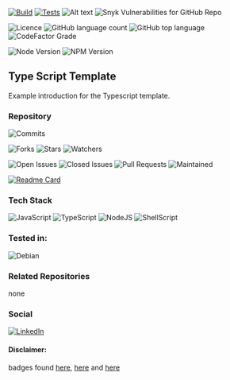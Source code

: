 [![Build](https://github.com/TiagoVenceslau/decorator-validation/actions/workflows/nodejs-build.yaml/badge.svg)](http://www.pdmfc.com)
[![Tests](https://github.com/TiagoVenceslau/decorator-validation/actions/workflows/jest-test.yaml/badge.svg)](http://www.pdmfc.com)
![Alt text](https://raw.github.com/TiagoVenceslau/decorator-validation/master//workdocs/badges/badge-lines.svg?sanitize=true)
![Snyk Vulnerabilities for GitHub Repo](https://img.shields.io/snyk/vulnerabilities/github/TiagoVenceslau/ts-workspace?style=plastic)

![Licence](https://img.shields.io/github/license/TiagoVenceslau/decorator-validation.svg)
![GitHub language count](https://img.shields.io/github/languages/count/TiagoVenceslau/ts-workspace?style=plastic)
![GitHub top language](https://img.shields.io/github/languages/top/TiagoVenceslau/ts-workspace?style=plastic)
![CodeFactor Grade](https://img.shields.io/codefactor/grade/github/TiagoVenceslau/ts-workspace/master?style=plastic)

![Node Version](https://img.shields.io/badge/dynamic/json.svg?url=https%3A%2F%2Fraw.githubusercontent.com%2Fbadges%2Fshields%2Fmaster%2Fpackage.json&label=Node&query=$.engines.node&colorB=blue)
![NPM Version](https://img.shields.io/badge/dynamic/json.svg?url=https%3A%2F%2Fraw.githubusercontent.com%2Fbadges%2Fshields%2Fmaster%2Fpackage.json&label=NPM&query=$.engines.npm&colorB=orange)


## Type Script Template

Example introduction for the Typescript template.


### Repository

![Commits](https://img.shields.io/github/commits-since/TiagoVenceslau/ts-workspace/1.0.0.svg)

![Forks](https://img.shields.io/github/forks/TiagoVenceslau/ts-workspace.svg)
![Stars](https://img.shields.io/github/stars/TiagoVenceslau/ts-workspace.svg)
![Watchers](https://img.shields.io/github/watchers/TiagoVenceslau/ts-workspace.svg)

![Open Issues](https://img.shields.io/github/issues/TiagoVenceslau/ts-workspace.svg)
![Closed Issues](https://img.shields.io/github/issues-closed/TiagoVenceslau/ts-workspace.svg)
![Pull Requests](https://img.shields.io/github/issues-pr-closed/TiagoVenceslau/ts-workspace.svg)
![Maintained](https://img.shields.io/badge/Maintained%3F-yes-green.svg)

[![Readme Card](https://github-readme-stats.vercel.app/api/pin/?username=TiagoVenceslau&repo=ts-workspace)](https://github.com/TiagoVenceslau/ts-workspace)














### Tech Stack

![JavaScript](https://img.shields.io/badge/JavaScript-F7DF1E?style=for-the-badge&logo=javascript&logoColor=black)
![TypeScript](https://img.shields.io/badge/TypeScript-007ACC?style=for-the-badge&logo=typescript&logoColor=white)
![NodeJS](https://img.shields.io/badge/Node.js-43853D?style=for-the-badge&logo=node.js&logoColor=white)
![ShellScript](https://img.shields.io/badge/Shell_Script-121011?style=for-the-badge&logo=gnu-bash&logoColor=white)


### Tested in:

![Debian](https://img.shields.io/badge/Debian-D70A53?style=for-the-badge&logo=debian&logoColor=white)

### Related Repositories

none

### Social

[![LinkedIn](https://img.shields.io/badge/LinkedIn-0077B5?style=for-the-badge&logo=linkedin&logoColor=white)](https://www.linkedin.com/in/tiagovenceslau/)

#### Disclaimer:

badges found [here](https://dev.to/envoy_/150-badges-for-github-pnk), [here](https://github.com/alexandresanlim/Badges4-README.md-Profile#-social-) and [here](https://github.com/Ileriayo/markdown-badges)

